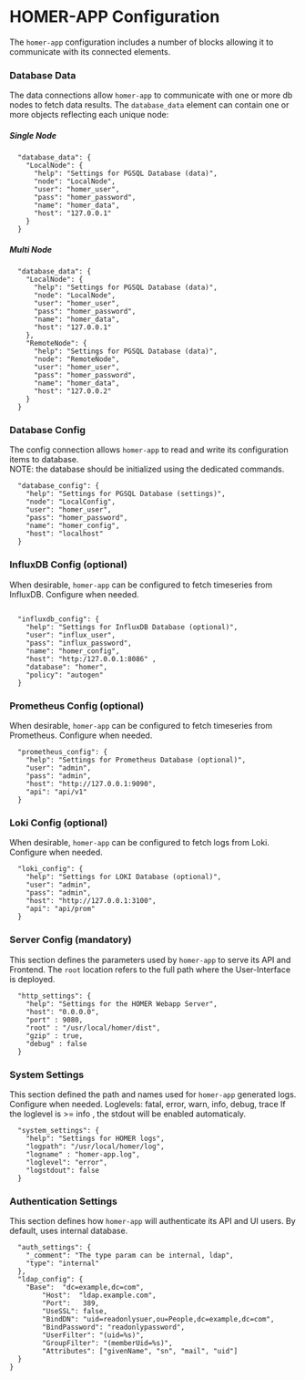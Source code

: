 # HOMER-APP Configuration

The `homer-app` configuration includes a number of blocks allowing it to communicate with its connected elements.

### Database Data
The data connections allow `homer-app` to communicate with one or more db nodes to fetch data results.
The `database_data` element can contain one or more objects reflecting each unique node:

##### Single Node
```
  "database_data": {
    "LocalNode": {
      "help": "Settings for PGSQL Database (data)",
      "node": "LocalNode",
      "user": "homer_user",
      "pass": "homer_password",
      "name": "homer_data",
      "host": "127.0.0.1"
    }
  }
```
##### Multi Node
```
  "database_data": {
    "LocalNode": {
      "help": "Settings for PGSQL Database (data)",
      "node": "LocalNode",
      "user": "homer_user",
      "pass": "homer_password",
      "name": "homer_data",
      "host": "127.0.0.1"
    },
    "RemoteNode": {
      "help": "Settings for PGSQL Database (data)",
      "node": "RemoteNode",
      "user": "homer_user",
      "pass": "homer_password",
      "name": "homer_data",
      "host": "127.0.0.2"
    }
  }
```
### Database Config
The config connection allows `homer-app` to read and write its configuration items to database.<br>
NOTE: the database should be initialized using the dedicated commands.
```  
  "database_config": {
    "help": "Settings for PGSQL Database (settings)",
    "node": "LocalConfig",
    "user": "homer_user",
    "pass": "homer_password",
    "name": "homer_config",
    "host": "localhost"
  }
```
### InfluxDB Config (optional)
When desirable, `homer-app` can be configured to fetch timeseries from InfluxDB. Configure when needed.
```
  
  "influxdb_config": {
    "help": "Settings for InfluxDB Database (optional)",
    "user": "influx_user",
    "pass": "influx_password",
    "name": "homer_config",
    "host": "http:/127.0.0.1:8086" ,
    "database": "homer",
    "policy": "autogen"
  }
```

### Prometheus Config (optional)
When desirable, `homer-app` can be configured to fetch timeseries from Prometheus. Configure when needed.
```
  "prometheus_config": {
    "help": "Settings for Prometheus Database (optional)",
    "user": "admin",
    "pass": "admin",
    "host": "http://127.0.0.1:9090",
    "api": "api/v1"
  }

```
### Loki Config (optional)
When desirable, `homer-app` can be configured to fetch logs from Loki. Configure when needed.
```
  "loki_config": {
    "help": "Settings for LOKI Database (optional)",
    "user": "admin",
    "pass": "admin",
    "host": "http://127.0.0.1:3100",
    "api": "api/prom"
  }  
```

### Server Config (mandatory)
This section defines the parameters used by `homer-app` to serve its API and Frontend. The `root` location refers to the full path where the User-Interface is deployed.
```
  "http_settings": {
    "help": "Settings for the HOMER Webapp Server",
    "host": "0.0.0.0",
    "port" : 9080,
    "root" : "/usr/local/homer/dist",
    "gzip" : true,
    "debug" : false
  }
```

### System Settings
This section defined the path and names used for `homer-app` generated logs. Configure when needed.
Loglevels: fatal, error, warn, info, debug, trace
If the loglevel is >= info , the stdout will be enabled automaticaly.
```
  "system_settings": {
    "help": "Settings for HOMER logs",
    "logpath": "/usr/local/homer/log",
    "logname" : "homer-app.log",
    "loglevel": "error",
    "logstdout": false
  }
```

### Authentication Settings
This section defines how `homer-app` will authenticate its API and UI users. By default, uses internal database.
```  
  "auth_settings": {
    "_comment": "The type param can be internal, ldap",
    "type": "internal"
  },
  "ldap_config": {
    "Base":  "dc=example,dc=com",
		"Host":  "ldap.example.com",
		"Port":   389,
		"UseSSL": false,
		"BindDN": "uid=readonlysuer,ou=People,dc=example,dc=com",
		"BindPassword": "readonlypassword",
		"UserFilter": "(uid=%s)",
		"GroupFilter": "(memberUid=%s)",
		"Attributes": ["givenName", "sn", "mail", "uid"]
  }
}
```
